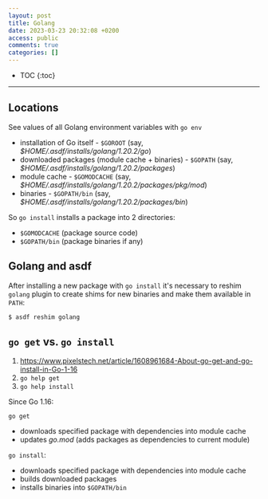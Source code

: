 ```yaml
---
layout: post
title: Golang
date: 2023-03-23 20:32:08 +0200
access: public
comments: true
categories: []
---
```


<!-- more -->

* TOC
{:toc}
<hr>

## Locations

See values of all Golang environment variables with `go env`

- installation of Go itself - `$GOROOT`
  (say, _$HOME/.asdf/installs/golang/1.20.2/go_)
- downloaded packages (module cache + binaries) - `$GOPATH`
  (say, _$HOME/.asdf/installs/golang/1.20.2/packages_)
- module cache - `$GOMODCACHE`
  (say, _$HOME/.asdf/installs/golang/1.20.2/packages/pkg/mod_)
- binaries - `$GOPATH/bin`
  (say, _$HOME/.asdf/installs/golang/1.20.2/packages/bin_)

So `go install` installs a package into 2 directories:

- `$GOMODCACHE` (package source code)
- `$GOPATH/bin` (package binaries if any)

## Golang and asdf

After installing a new package with `go install` it's necessary to reshim
`golang` plugin to create shims for new binaries and make them available in
`PATH`:

```sh
$ asdf reshim golang
```

## `go get` vs. `go install`

1. <https://www.pixelstech.net/article/1608961684-About-go-get-and-go-install-in-Go-1-16>
2. `go help get`
3. `go help install`

Since Go 1.16:

`go get`

- downloads specified package with dependencies into module cache
- updates _go.mod_ (adds packages as dependencies to current module)

`go install`:

- downloads specified package with dependencies into module cache
- builds downloaded packages
- installs binaries into `$GOPATH/bin`
